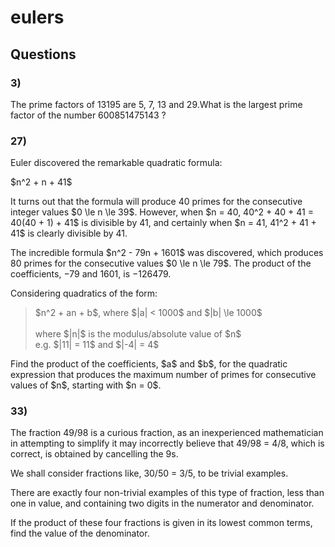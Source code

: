 # eulers
## Questions
### 3) 
The prime factors of 13195 are 5, 7, 13 and 29.What is the largest prime factor of the number 600851475143 ?

### 27)
<p>Euler discovered the remarkable quadratic formula:</p>
<p class="center">$n^2 + n + 41$</p>
<p>It turns out that the formula will produce 40 primes for the consecutive integer values $0 \le n \le 39$. However, when $n = 40, 40^2 + 40 + 41 = 40(40 + 1) + 41$ is divisible by 41, and certainly when $n = 41, 41^2 + 41 + 41$ is clearly divisible by 41.</p>
<p>The incredible formula $n^2 - 79n + 1601$ was discovered, which produces 80 primes for the consecutive values $0 \le n \le 79$. The product of the coefficients, −79 and 1601, is −126479.</p>
<p>Considering quadratics of the form:</p>
<blockquote>
$n^2 + an + b$, where $|a| &lt; 1000$ and $|b| \le 1000$<br /><br /><div>where $|n|$ is the modulus/absolute value of $n$<br />e.g. $|11| = 11$ and $|-4| = 4$</div>
</blockquote>
<p>Find the product of the coefficients, $a$ and $b$, for the quadratic expression that produces the maximum number of primes for consecutive values of $n$, starting with $n = 0$.</p>

### 33)
The fraction 49/98 is a curious fraction, as an inexperienced mathematician in attempting to simplify it may incorrectly believe that 49/98 = 4/8, which is correct, is obtained by cancelling the 9s.

We shall consider fractions like, 30/50 = 3/5, to be trivial examples.

There are exactly four non-trivial examples of this type of fraction, less than one in value, and containing two digits in the numerator and denominator.

If the product of these four fractions is given in its lowest common terms, find the value of the denominator.
